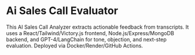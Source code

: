 # Ai Sales Call Evaluator
This AI Sales Call Analyzer extracts actionable feedback from transcripts. It uses a React/Tailwind/Victory.js frontend, Node.js/Express/MongoDB backend, and GPT-4/LangChain for tone, objection, and next-step evaluation. Deployed via Docker/Render/GitHub Actions.
